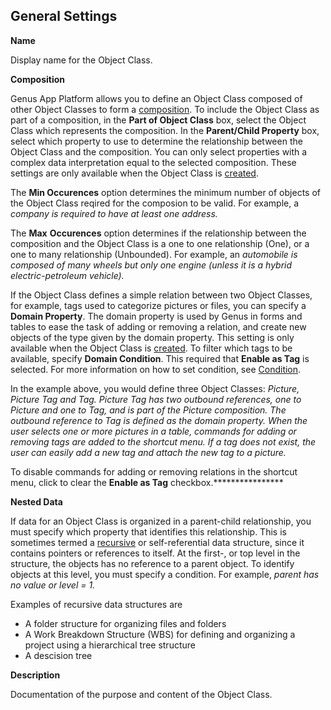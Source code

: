 ## General Settings

**Name**

Display name for the Object Class.

**Composition**

Genus App Platform allows you to define an Object Class composed of other Object Classes to form a [composition](../../../installation-and-configuration/composition.md "Composition"). To include the Object Class as part of a composition, in the **Part of Object Class** box, select the Object Class which represents the composition. In the **Parent/Child Property** box, select which property to use to determine the relationship between the Object Class and the composition. You can only select properties with a complex data interpretation equal to the selected composition. These settings are only available when the Object Class is [created](../create-a-new-object-domain.md).

The **Min Occurences** option determines the minimum number of objects of the Object Class reqired for the composion to be valid. For example, a <span style="FONT-STYLE: italic">company is required to have at least one <span style="FONT-STYLE: italic">address.

The **Max** **Occurences** option determines if the relationship between the composition and the Object Class is a one to one relationship (One), or a one to many relationship (Unbounded). For example, an <span style="FONT-STYLE: italic">automobile is composed of many <span style="FONT-STYLE: italic">wheels but only one <span style="FONT-STYLE: italic">engine (unless it is a hybrid electric-petroleum vehicle).

If the Object Class defines a simple relation between two Object Classes, for example, tags used to categorize pictures or files, you can specify a **Domain Property**. The domain property is used by Genus in forms and tables to ease the task of adding or removing a relation, and create new objects of the type given by the domain property. This setting is only available when the Object Class is [created](../create-a-new-object-domain.md). To filter which tags to be available, specify **Domain Condition**. This required that **Enable as Tag** is selected. For more information on how to set condition, see [Condition](../../common-concepts/conditions.md).

In the example above, you would define three Object Classes: <span style="FONT-STYLE: italic">Picture, <span style="FONT-STYLE: italic">Picture Tag and <span style="FONT-STYLE: italic">Tag. <span style="FONT-STYLE: italic">Picture Tag has two outbound references, one to <span style="FONT-STYLE: italic">Picture and one to <span style="FONT-STYLE: italic">Tag, and is part of the <span style="FONT-STYLE: italic">Picture composition. The outbound reference to <span style="FONT-STYLE: italic">Tag is defined as the domain property. When the user selects one or more pictures in a table, commands for adding or removing tags are added to the shortcut menu. If a tag does not exist, the user can easily add a new tag and attach the new tag to a picture.

To disable commands for adding or removing relations in the shortcut menu, click to clear the **Enable as Tag** checkbox.****************

**Nested Data**

If data for an Object Class is organized in a parent-child relationship, you must specify which property that identifies this relationship. This is sometimes termed a [recursive](../../glossary.md) or self-referential data structure, since it contains pointers or references to itself. At the first-, or top level in the structure, the objects has no reference to a parent object. To identify objects at this level, you must specify a condition. For example, <span style="FONT-STYLE: italic">parent has no value or <span style="FONT-STYLE: italic">level = 1.

Examples of recursive data structures are

*   A folder structure for organizing files and folders
*   A Work Breakdown Structure (WBS) for defining and organizing a project using a hierarchical tree structure
*   A descision tree

**Description**

Documentation of the purpose and content of the Object Class.
